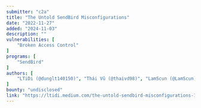 ```yaml
---
submitter: "c2a"
title: "The Untold SendBird Misconfigurations"
date: "2022-11-27"
added: "2024-11-03"
description: ""
vulnerabilities: [
    "Broken Access Control"
]
programs: [
    "SendBird"
]
authors: [
    "LTiDi (@dunglt140150)", "Thái Vũ (@thaivd98)", "LamScun (@LamScun)", "fergus (@fergustr4n)", "thefool45"
]
bounty: "undisclosed"
link: "https://ltidi.medium.com/the-untold-sendbird-misconfigurations-1496d252bc69"
---
```




